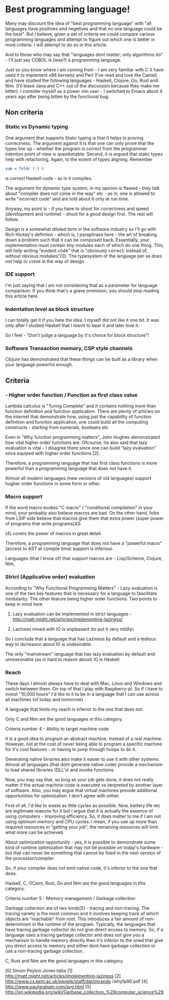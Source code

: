 # Best programming language!

Many may discount the idea of "best programming language" with "all
languages have positives and negetives and that no one language could
be the best". But I believe, given a set of criteria we could compare
various programming languages and attempt to figure out which one is
better in most criteria. I will attempt to do so in this article.

And to those who may say that "languages dont matter; only algorithms
do" - I'll just say COBOL is (was?) a programming language.

Just so you know where I am coming from - I am very familiar with C (I
have used it to implement x86 kernels) and Perl (I've read and love
the Camel) and have studied the following languages - Haskell,
Clojure, Go, Rust and Nim. (I'll leave Java and C++ out of the
discussion because they make me bitter). I consider myself as a power
vim user - I switched to Emacs about 4 years ago after being bitten by
the functional bug.

## Non criteria

### Static vs Dynamic typing

One argument that supports Static typing is that it helps in proving
correctness. The argument against it is that one can only prove that
the types line up - whether the program is correct from the programmer
intention point of view is questionable. Second, it is argued that
static types help with refactoring. Again, to the extent of types
aligning. Remember

```Haskell
sum = foldr (-) 0
```

is correct Haskell code - as in it compiles.

The argument for dynamic type system, in my opinion is flawed - they
talk about "compiler does not come in the way" etc - as in, one is
allowed to write "incorrect code" and are told about it only at run
time.

Anyway, my point is - if you have to shoot for correctness and speed
(development and runtime) - shoot for a good design first. The rest
will follow.

Design is a somewhat diluted term in the software industry so I'll go
with Rich Hickey's defintion - which is, I paraphrase here - the art
of breaking down a problem such that it can be composed
back. Essentially, your implementation must contain tiny modules each
of which do one thing. This, will help writing "evident code" that is
"obviously correct; instead of, without obvious mistakes"[0]. The
typesystem of the language per se does not help or come in the way of
design.

### IDE support

I'm just saying that I am not considering that as a parameter for
language comparison. If you think that's a grave ommision, you should
stop reading this article here.

### Indentation level as block structure

I can totally get it if you hate the idea. I myself did not like it
one bit. It was only after I studied Haskell that I learnt to bear it
and later love it.

So I feel - "Don't judge a language by it's choice for block
structure"!

### Software Transaction memory, CSP style channels

Clojure has demonstrated that these things can be built as a library
when your language powerful enough.

## Criteria

### - Higher order function / Function as first class value

Lambda calculus is "Turing Complete" and it contains nothing more than
function definition and function application. There are plenty of
articles on the internet that demonstrate how, using just the
capability of function definition and function application, one could
build all the computing constructs - starting from numerals, booleans
etc

Even in "Why function programming matters", John Hughes demonstrated
how vital higher order functions are. Ofcourse, he also said that lazy
evaluation is vital - I disagree there since one can build "lazy
evaluation" once equiped with higher order functions [2].

Therefore, a programming language that has first class functions is more powerful
than a programming language that does not have it.

Almost all modern languages (new versions of old languages) support
hugher order functions in some form or other.


### Macro support

If the word macro evokes "C macro" / "conditional compilation" in your
mind, your probably also believe macros are bad. On the other hand,
folks from LSIP side believe that macros give them that extra power
(super power of programs that write programs[4]).

[4] covers the power of macros in great detail.

Therefore, a programming language that does not have a "powerful
macro" (access to AST at compile time) support is inferiour.

Languages (that I know of) that support macros are - Lisp/Scheme, Clojure, Nim,

### Strict (Applicative order) evaluation

According to "Why Functional Programming Matters" - Lazy evaluation is
one of the two key features that is necessary for a language to
fascilitate modularity. The other feature being higher order
functions. Two points to keep in mind here

  1. Lazy evaluation can be implemented in strict languages -
  http://matt.might.net/articles/implementing-laziness/

  2. Laziness mixed with IO is unpleasant (to put it very mildly)


So I conclude that a language that has Laziness by default and a
tedious way to do/reason about IO is undesirable.

The only "mainstream" language that has lazy evaluation by default and
unreasonable (as in hard to reason about) IO is Haskell.


### Reach

These days I almost always have to deal with Mac, Linux and Windows
and switch between them. On top of that I play with Raspberry-pi. So
if I have to invest "10,000 hours" I'd like to it to be in a language
that I can use across all machines (of today and tomorrow).

A language that limits my reach is inferior to the one that does not.

Only C and Nim are the good languages in this category.

Criteria number 4 - Ability to target machine code

It is a good idea to program an abstract machine, instead of a real
machine. However, not at the cost of never being able to program a
specific machine for it's cool features - or having to jump through
hoops to do it.

Generating native binaries also make it easier to use it with other
systems. Almost all languages (that dont generate native code) provide
a mechanism to load shared libraries (DLL's) and invoke functions.

Now, you may say that, so long as your job gets done, it does not
really matter if the actual machine code is executed vs iterpreted by
another layer of software. Also, you may argue that virtual machines
provide additional opportunities for optimization. I don't agree with
either.

First of all, I'd like to waste as little cycles as possible. Now,
battery life etc are legitimate reasons for it but I argue that it is
actually the essence of using computers - improving efficiency. So, it
does matter to me if I am not using optimum memory and CPU cycles. I
mean, if you use up more than required resources in "getting your
job", the remaining resources will limit what more can be achieved.

About optimization opportunity - yes, it is possible to demonstrate
some kind of runtime optimization that may not be possible on today's
hardware - but that can never be something that cannot be fixed in the
next version of the processor/compiler.

So, if your compiler does not emit native code, it's inferior to the
one that does.

Haskell, C, OCaml, Rust, Go and Nim are the good languages in this
category.

Criteria number 5 - Memory management / Garbage collection

Garbage colleciton are of two kinds[5] - tracing and non-tracing. The
tracing variety is the most common and it involves keeping track of
which objects are "reachable" from root. This introduces a fair amount
of non-determinism in the runtime of the program. Typically, the
languages that have tracing garbage collector do not give direct
access to memory. So, if a language uses a tracing garbage collector
and does not give you a mechanism to handle memory directly then it's
inferior to the oned that give you direct access to memory and either
dont have garbage collection or use a non-tracing garbage collection.

C, Rust and Nim are the good languages in this category.


[0] Simon Peyton Jones talks
[1] http://matt.might.net/articles/implementing-laziness
[2] http://www.cs.kent.ac.uk/people/staff/dat/miranda /whyfp90.pdf
[4] http://www.paulgraham.com/avg.html
[5] http://en.wikipedia.org/wiki/Garbage_collection_%28computer_science%29
